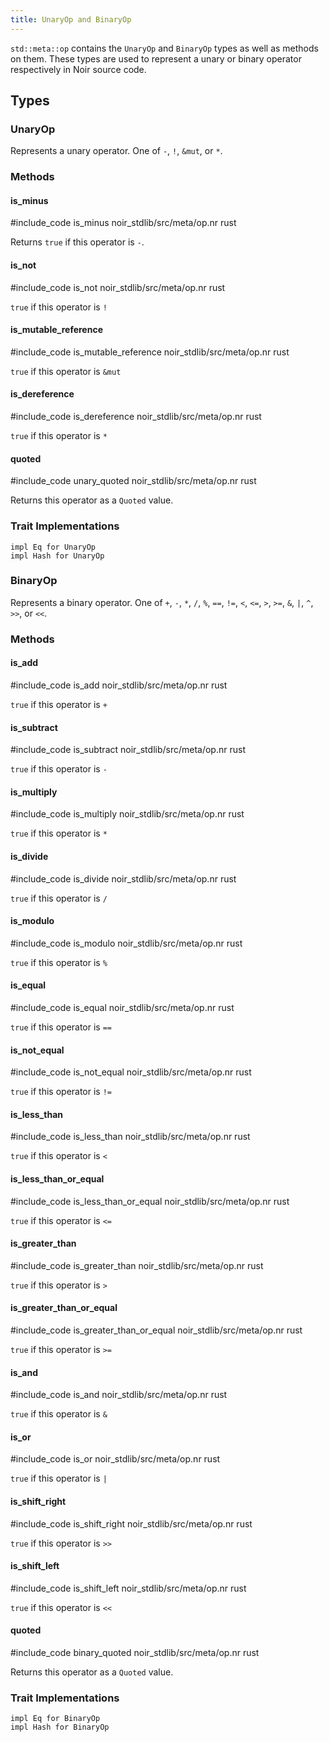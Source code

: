 ```yaml
---
title: UnaryOp and BinaryOp
---
```


`std::meta::op` contains the `UnaryOp` and `BinaryOp` types as well as methods on them.
These types are used to represent a unary or binary operator respectively in Noir source code.

## Types

### UnaryOp

Represents a unary operator. One of `-`, `!`, `&mut`, or `*`.

### Methods

#### is_minus

#include_code is_minus noir_stdlib/src/meta/op.nr rust

Returns `true` if this operator is `-`.

#### is_not

#include_code is_not noir_stdlib/src/meta/op.nr rust

`true` if this operator is `!`

#### is_mutable_reference

#include_code is_mutable_reference noir_stdlib/src/meta/op.nr rust

`true` if this operator is `&mut`

#### is_dereference

#include_code is_dereference noir_stdlib/src/meta/op.nr rust

`true` if this operator is `*`

#### quoted

#include_code unary_quoted noir_stdlib/src/meta/op.nr rust

Returns this operator as a `Quoted` value.

### Trait Implementations

```noir
impl Eq for UnaryOp
impl Hash for UnaryOp
```

### BinaryOp

Represents a binary operator. One of `+`, `-`, `*`, `/`, `%`, `==`, `!=`, `<`, `<=`, `>`, `>=`, `&`, `|`, `^`, `>>`, or `<<`.

### Methods

#### is_add

#include_code is_add noir_stdlib/src/meta/op.nr rust

`true` if this operator is `+`

#### is_subtract

#include_code is_subtract noir_stdlib/src/meta/op.nr rust

`true` if this operator is `-`

#### is_multiply

#include_code is_multiply noir_stdlib/src/meta/op.nr rust

`true` if this operator is `*`

#### is_divide

#include_code is_divide noir_stdlib/src/meta/op.nr rust

`true` if this operator is `/`

#### is_modulo

#include_code is_modulo noir_stdlib/src/meta/op.nr rust

`true` if this operator is `%`

#### is_equal

#include_code is_equal noir_stdlib/src/meta/op.nr rust

`true` if this operator is `==`

#### is_not_equal

#include_code is_not_equal noir_stdlib/src/meta/op.nr rust

`true` if this operator is `!=`

#### is_less_than

#include_code is_less_than noir_stdlib/src/meta/op.nr rust

`true` if this operator is `<`

#### is_less_than_or_equal

#include_code is_less_than_or_equal noir_stdlib/src/meta/op.nr rust

`true` if this operator is `<=`

#### is_greater_than

#include_code is_greater_than noir_stdlib/src/meta/op.nr rust

`true` if this operator is `>`

#### is_greater_than_or_equal

#include_code is_greater_than_or_equal noir_stdlib/src/meta/op.nr rust

`true` if this operator is `>=`

#### is_and

#include_code is_and noir_stdlib/src/meta/op.nr rust

`true` if this operator is `&`

#### is_or

#include_code is_or noir_stdlib/src/meta/op.nr rust

`true` if this operator is `|`

#### is_shift_right

#include_code is_shift_right noir_stdlib/src/meta/op.nr rust

`true` if this operator is `>>`

#### is_shift_left

#include_code is_shift_left noir_stdlib/src/meta/op.nr rust

`true` if this operator is `<<`

#### quoted

#include_code binary_quoted noir_stdlib/src/meta/op.nr rust

Returns this operator as a `Quoted` value.

### Trait Implementations

```noir
impl Eq for BinaryOp
impl Hash for BinaryOp
```
